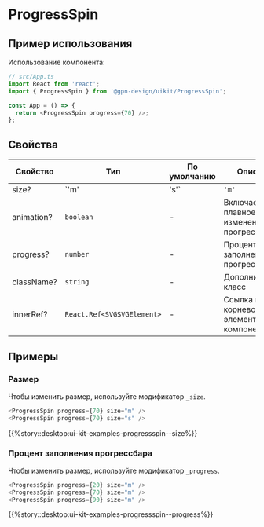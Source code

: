 # ProgressSpin

## Пример использования

Использование компонента:

```ts
// src/App.ts
import React from 'react';
import { ProgressSpin } from '@gpn-design/uikit/ProgressSpin';

const App = () => {
  return <ProgressSpin progress={70} />;
};
```

## Свойства

<!-- props:start -->

| Свойство   | Тип                        | По умолчанию | Описание                                  |
| ---------- | -------------------------- | ------------ | ----------------------------------------- |
| size?      | `'m' | 's'`                | `'m'`        | Размер                                    |
| animation? | `boolean`                  | -            | Включает плавное изменение прогрессбара   |
| progress?  | `number`                   | -            | Процент заполнения прогрессбара           |
| className? | `string`                   | -            | Дополнительный класс                      |
| innerRef?  | `React.Ref<SVGSVGElement>` | -            | Ссылка на корневой DOM элемент компонента |

<!-- props:end -->

## Примеры

### Размер

Чтобы изменить размер, используйте модификатор `_size`.

```ts
<ProgressSpin progress={70} size="m" />
<ProgressSpin progress={70} size="s" />
```

{{%story::desktop:ui-kit-examples-progressspin--size%}}

### Процент заполнения прогрессбара

Чтобы изменить размер, используйте модификатор `_progress`.

```ts
<ProgressSpin progress={20} size="m" />
<ProgressSpin progress={70} size="m" />
<ProgressSpin progress={90} size="m" />
```

{{%story::desktop:ui-kit-examples-progressspin--progress%}}
